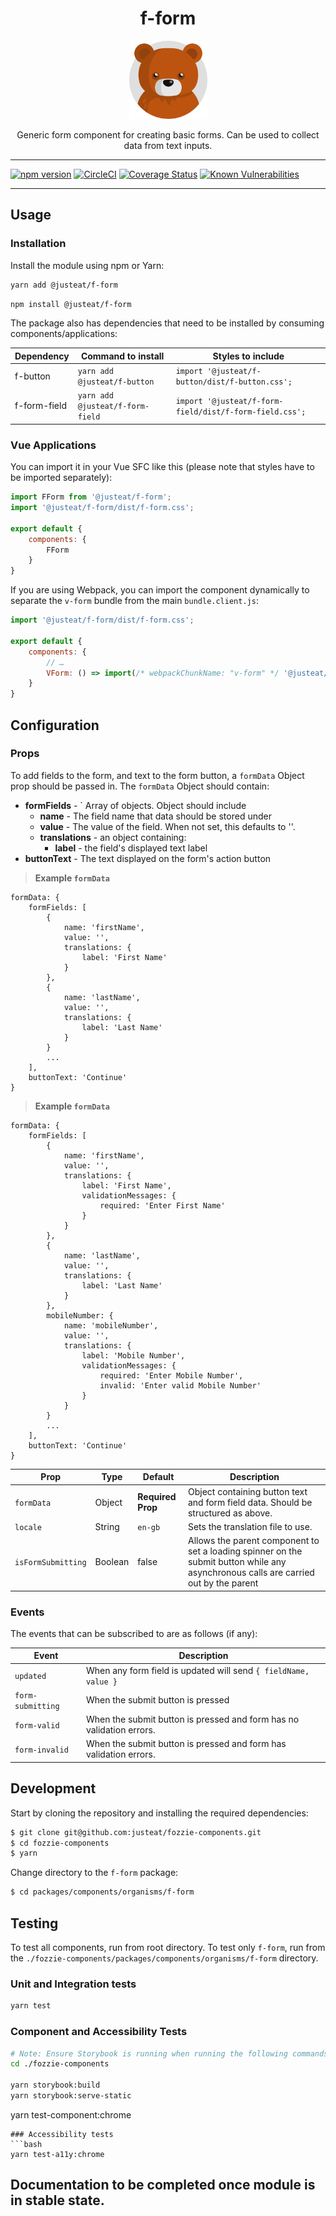 <div align="center">

# f-form

<img width="125" alt="Fozzie Bear" src="../../../../bear.png" />

Generic form component for creating basic forms. Can be used to collect data from text inputs.

</div>

---

[![npm version](https://badge.fury.io/js/%40justeat%2Ff-form.svg)](https://badge.fury.io/js/%40justeat%2Ff-form)
[![CircleCI](https://circleci.com/gh/justeat/fozzie-components.svg?style=svg)](https://circleci.com/gh/justeat/workflows/fozzie-components)
[![Coverage Status](https://coveralls.io/repos/github/justeat/f-form/badge.svg)](https://coveralls.io/github/justeat/f-form)
[![Known Vulnerabilities](https://snyk.io/test/github/justeat/f-form/badge.svg?targetFile=package.json)](https://snyk.io/test/github/justeat/f-form?targetFile=package.json)

---

## Usage

### Installation

Install the module using npm or Yarn:

```sh
yarn add @justeat/f-form
```

```sh
npm install @justeat/f-form
```


The package also has dependencies that need to be installed by consuming components/applications:

| Dependency     | Command to install                   | Styles to include                                       |
| -----          | -----                                | -----                                                   |
| f-button       | `yarn add @justeat/f-button`         | `import '@justeat/f-button/dist/f-button.css';`         |
| f-form-field   | `yarn add @justeat/f-form-field`     | `import '@justeat/f-form-field/dist/f-form-field.css';` |


### Vue Applications

You can import it in your Vue SFC like this (please note that styles have to be imported separately):

```js
import FForm from '@justeat/f-form';
import '@justeat/f-form/dist/f-form.css';

export default {
    components: {
        FForm
    }
}
```

If you are using Webpack, you can import the component dynamically to separate the `v-form` bundle from the main `bundle.client.js`:

```js
import '@justeat/f-form/dist/f-form.css';

export default {
    components: {
        // …
        VForm: () => import(/* webpackChunkName: "v-form" */ '@justeat/f-form')
    }
}
```

## Configuration

### Props

To add fields to the form, and text to the form button, a `formData` Object prop should be passed in. The `formData` Object should contain:
 * **formFields** - ` Array of objects. Object should include
    * **name** - The field name that data should be stored under
    * **value** - The value of the field. When not set, this defaults to ''.
    * **translations** - an object containing:
        * **label** - the field's displayed text label
 *  **buttonText** - The text displayed on the form's action button

> **Example `formData`**
```
formData: {
    formFields: [
        {
            name: 'firstName',
            value: '',
            translations: {
                label: 'First Name'
            }
        },
        {
            name: 'lastName',
            value: '',
            translations: {
                label: 'Last Name'
            }
        }
        ...
    ],
    buttonText: 'Continue'
}
```

> **Example `formData`**
```
formData: {
    formFields: [
        {
            name: 'firstName',
            value: '',
            translations: {
                label: 'First Name',
                validationMessages: {
                    required: 'Enter First Name'
                }
            }
        },
        {
            name: 'lastName',
            value: '',
            translations: {
                label: 'Last Name'
            }
        },
        mobileNumber: {
            name: 'mobileNumber',
            value: '',
            translations: {
                label: 'Mobile Number',
                validationMessages: {
                    required: 'Enter Mobile Number',
                    invalid: 'Enter valid Mobile Number'
                }
            }
        }
        ...
    ],
    buttonText: 'Continue'
}
```

| Prop  | Type  | Default | Description |
| ----- | ----- | ------- | ----------- |
| `formData` | Object | **Required Prop** | Object containing button text and form field data. Should be structured as above. |
| `locale` | String | `en-gb` | Sets the translation file to use. |
| `isFormSubmitting` | Boolean | false | Allows the parent component to set a loading spinner on the submit button while any asynchronous calls are carried out by the parent |

### Events

The events that can be subscribed to are as follows (if any):

| Event | Description |
| ----- | ----------- |
| `updated` | When any form field is updated will send `{ fieldName, value }` |
| `form-submitting` | When the submit button is pressed |
| `form-valid` | When the submit button is pressed and form has no validation errors. |
| `form-invalid` | When the submit button is pressed and form has validation errors. |

## Development

Start by cloning the repository and installing the required dependencies:

```sh
$ git clone git@github.com:justeat/fozzie-components.git
$ cd fozzie-components
$ yarn
```

Change directory to the `f-form` package:

```sh
$ cd packages/components/organisms/f-form
```

## Testing

To test all components, run from root directory.
To test only `f-form`, run from the `./fozzie-components/packages/components/organisms/f-form` directory.

### Unit and Integration tests

```sh
yarn test
```

### Component and Accessibility Tests

```bash
# Note: Ensure Storybook is running when running the following commands
cd ./fozzie-components

yarn storybook:build
yarn storybook:serve-static
```

yarn test-component:chrome
```
### Accessibility tests
```bash
yarn test-a11y:chrome
```
## Documentation to be completed once module is in stable state.


